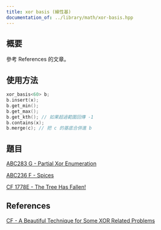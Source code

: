 ```yaml
---
title: xor basis (線性基)
documentation_of: ../library/math/xor-basis.hpp
---
```


## 概要

參考 References 的文章。

## 使用方法

```cpp
xor_basis<60> b;
b.insert(x);
b.get_min();
b.get_max();
b.get_kth(); // 如果超過範圍回傳 -1
b.contains(x);
b.merge(c); // 把 c 的基底合併進 b
```

## 題目
[ABC283 G - Partial Xor Enumeration](https://atcoder.jp/contests/abc283/tasks/abc283_g)

[ABC236 F - Spices](https://atcoder.jp/contests/abc236/tasks/abc236_f)

[CF 1778E - The Tree Has Fallen!](https://codeforces.com/problemset/problem/1778/E)

## References
[CF - A Beautiful Technique for Some XOR Related Problems](https://codeforces.com/blog/entry/68953)

